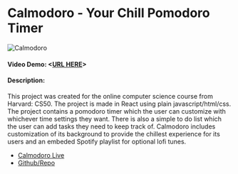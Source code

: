 # Calmodoro - Your Chill Pomodoro Timer

![Calmodoro](./public/assets/landingPage.png)

#### Video Demo: <[URL HERE](https://www.youtube.com/watch?v=KfwQ6ogalUk)>

#### Description:

This project was created for the online computer science course from Harvard: CS50. The project is made in React using plain javascript/html/css. The project contains a pomodoro timer which the user can customize with whichever time settings they want. There is also a simple to do list which the user can add tasks they need to keep track of. Calmodoro includes customization of its background to provide the chillest experience for its users and an embeded Spotify playlist for optional lofi tunes.

- [Calmodoro Live](https://calmodoro.netlify.app/)
- [Github/Repo](https://github.com/rzho17/pomodoro-timer)
